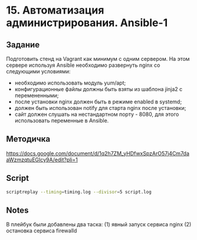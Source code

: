 # 15. Автоматизация администрирования. Ansible-1

## Задание

Подготовить стенд на Vagrant как минимум с одним сервером. На этом сервере используя Ansible необходимо развернуть nginx со следующими условиями:
* необходимо использовать модуль yum/apt;
* конфигурационные файлы должны быть взяты из шаблона jinja2 с перемененными;
* после установки nginx должен быть в режиме enabled в systemd;
* должен быть использован notify для старта nginx после установки;
* сайт должен слушать на нестандартном порту - 8080, для этого использовать переменные в Ansible.

## Методичка

https://docs.google.com/document/d/1q2h7ZM_yHDfwxSpzArO57j4Cm7daaWzmzqtuEGIcy9A/edit?pli=1

## Script

```bash
scriptreplay --timing=timing.log --divisor=5 script.log
```

## Notes

В плейбук были добавлены два таска: (1) явный запуск сервиса nginx (2) остановка сервиса firewalld
